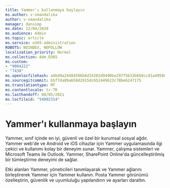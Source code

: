 ```yaml
---
title: Yammer'ı kullanmaya başlayın
ms.author: v-smandalika
author: v-smandalika
manager: dansimp
ms.date: 12/04/2020
ms.audience: Admin
ms.topic: article
ms.service: o365-administration
ROBOTS: NOINDEX, NOFOLLOW
localization_priority: Normal
ms.collection: Adm_O365
ms.custom:
- "9004222"
- "7430"
ms.openlocfilehash: a4bd4a24484596b8d14202d9490be297f5633b6b9ccd1a4958673b49752f77c7
ms.sourcegitcommit: b5f7da89a650d2915dc652449623c78be6247175
ms.translationtype: MT
ms.contentlocale: tr-TR
ms.lasthandoff: 08/05/2021
ms.locfileid: "54002314"
---
```

# <a name="get-started-with-yammer"></a>Yammer'ı kullanmaya başlayın

Yammer, sınıf içinde en iyi, güvenli ve özel bir kurumsal sosyal ağdır. Yammer web'de ve Android ve iOS cihazlar için Yammer uygulamasında ilgi çekici ve kullanımı kolay bir deneyim sunar. Yammer, çalışma sistemleri ve Microsoft Teams ile Outlook. Yammer, SharePoint Online'da güncelleştirilmiş bir tümleştirme deneyimi de sağlar.

Etki alanları Yammer, yöneticileri tanımlayarak ve Yammer ağlarını birleştirerek Yammer için Yammer kullanın. Posta Yammer görünümü özelleştirin, güvenlik ve uyumluluğu yapılandırın ve ayarları daraltın.